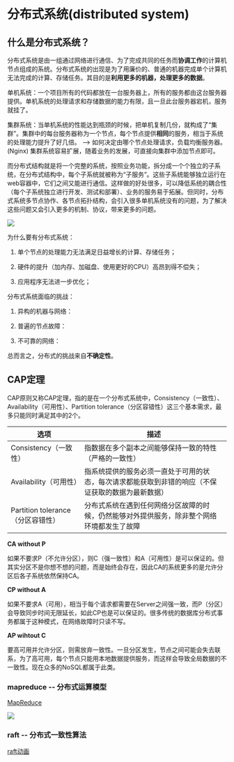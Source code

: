 # 分布式系统(distributed system)

## 什么是分布式系统？

分布式系统是由一组通过网络进行通信、为了完成共同的任务而**协调工作**的计算机节点组成的系统。分布式系统的出现是为了用廉价的、普通的机器完成单个计算机无法完成的计算、存储任务。其目的是**利用更多的机器，处理更多的数据**。

单机系统：一个项目所有的代码都放在一台服务器上，所有的服务都由这台服务器提供。单机系统的处理请求和存储数据的能力有限，且一旦此台服务器宕机，服务就挂了。

集群系统：当单机系统的性能达到瓶颈的时候，把单机复制几份，就构成了“集群”。集群中的每台服务器称为一个节点，每个节点提供**相同**的服务，相当于系统的处理能力提升了好几倍。 --> 如何决定由哪个节点处理请求，负载均衡服务器。(Nginx) 集群系统容易扩展，随着业务的发展，可直接向集群中添加节点即可。 

而分布式结构就是将一个完整的系统，按照业务功能，拆分成一个个独立的子系统，在分布式结构中，每个子系统就被称为“子服务”。这些子系统能够独立运行在web容器中，它们之间又能进行通信。这样做的好处很多，可以降低系统的耦合性（每个子系统独立进行开发、测试和部署）、业务的服务易于拓展。但同时，分布式系统多节点协作、各节点拓扑结构，会引入很多单机系统没有的问题，为了解决这些问题又会引入更多的机制、协议，带来更多的问题。


![](https://upload-images.jianshu.io/upload_images/4440914-47906d7c5db0041f.jpg?imageMogr2/auto-orient/strip%7CimageView2/2/w/1240)


为什么要有分布式系统：

1. 单个节点的处理能力无法满足日益增长的计算、存储任务； 

2. 硬件的提升（加内存、加磁盘、使用更好的CPU）高昂到得不偿失；

3. 应用程序无法进一步优化； 


分布式系统面临的挑战：

1. 异构的机器与网络： 

2. 普遍的节点故障： 

3. 不可靠的网络： 

总而言之，分布式的挑战来自**不确定性**。 


## CAP定理 

CAP原则又称CAP定理，指的是在一个分布式系统中，Consistency（一致性）、 Availability（可用性）、Partition tolerance（分区容错性）这三个基本需求，最多只能同时满足其中的2个。 



|选项|描述|
|  --  |  --  | 
|Consistency（一致性）|指数据在多个副本之间能够保持一致的特性（严格的一致性）| 
|Availability（可用性）|指系统提供的服务必须一直处于可用的状态，每次请求都能获取到非错的响应（不保证获取的数据为最新数据）|
|Partition tolerance（分区容错性）|分布式系统在遇到任何网络分区故障的时候，仍然能够对外提供服务，除非整个网络环境都发生了故障| 



**CA without P**

如果不要求P（不允许分区），则C（强一致性）和A（可用性）是可以保证的。但其实分区不是你想不想的问题，而是始终会存在，因此CA的系统更多的是允许分区后各子系统依然保持CA。

**CP without A** 

如果不要求A（可用），相当于每个请求都需要在Server之间强一致，而P（分区）会导致同步时间无限延长，如此CP也是可以保证的。很多传统的数据库分布式事务都属于这种模式，在网络故障时只读不写。

**AP wihtout C** 

要高可用并允许分区，则需放弃一致性。一旦分区发生，节点之间可能会失去联系，为了高可用，每个节点只能用本地数据提供服务，而这样会导致全局数据的不一致性。现在众多的NoSQL都属于此类。


### mapreduce -- 分布式运算模型


[MapReduce]()


![](https://upload-images.jianshu.io/upload_images/4440914-5e54669407edcb40.png?imageMogr2/auto-orient/strip%7CimageView2/2/w/1240)  


### raft -- 分布式一致性算法

[raft动画](http://thesecretlivesofdata.com/raft/?utm_source=hacpai.com)






